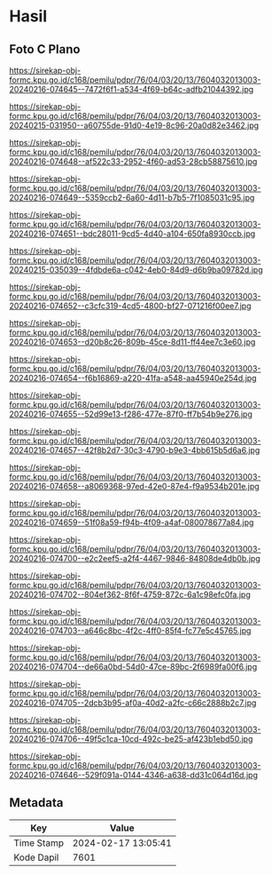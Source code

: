 # Hasil

## Foto C Plano

https://sirekap-obj-formc.kpu.go.id/c168/pemilu/pdpr/76/04/03/20/13/7604032013003-20240216-074645--7472f6f1-a534-4f69-b64c-adfb21044392.jpg

https://sirekap-obj-formc.kpu.go.id/c168/pemilu/pdpr/76/04/03/20/13/7604032013003-20240215-031950--a60755de-91d0-4e19-8c96-20a0d82e3462.jpg

https://sirekap-obj-formc.kpu.go.id/c168/pemilu/pdpr/76/04/03/20/13/7604032013003-20240216-074648--af522c33-2952-4f60-ad53-28cb58875610.jpg

https://sirekap-obj-formc.kpu.go.id/c168/pemilu/pdpr/76/04/03/20/13/7604032013003-20240216-074649--5359ccb2-6a60-4d11-b7b5-7f1085031c95.jpg

https://sirekap-obj-formc.kpu.go.id/c168/pemilu/pdpr/76/04/03/20/13/7604032013003-20240216-074651--bdc28011-9cd5-4d40-a104-650fa8930ccb.jpg

https://sirekap-obj-formc.kpu.go.id/c168/pemilu/pdpr/76/04/03/20/13/7604032013003-20240215-035039--4fdbde6a-c042-4eb0-84d9-d6b9ba09782d.jpg

https://sirekap-obj-formc.kpu.go.id/c168/pemilu/pdpr/76/04/03/20/13/7604032013003-20240216-074652--c3cfc319-4cd5-4800-bf27-071216f00ee7.jpg

https://sirekap-obj-formc.kpu.go.id/c168/pemilu/pdpr/76/04/03/20/13/7604032013003-20240216-074653--d20b8c26-809b-45ce-8d11-ff44ee7c3e60.jpg

https://sirekap-obj-formc.kpu.go.id/c168/pemilu/pdpr/76/04/03/20/13/7604032013003-20240216-074654--f6b16869-a220-41fa-a548-aa45940e254d.jpg

https://sirekap-obj-formc.kpu.go.id/c168/pemilu/pdpr/76/04/03/20/13/7604032013003-20240216-074655--52d99e13-f286-477e-87f0-ff7b54b9e276.jpg

https://sirekap-obj-formc.kpu.go.id/c168/pemilu/pdpr/76/04/03/20/13/7604032013003-20240216-074657--42f8b2d7-30c3-4790-b9e3-4bb615b5d6a6.jpg

https://sirekap-obj-formc.kpu.go.id/c168/pemilu/pdpr/76/04/03/20/13/7604032013003-20240216-074658--a8069368-97ed-42e0-87e4-f9a9534b201e.jpg

https://sirekap-obj-formc.kpu.go.id/c168/pemilu/pdpr/76/04/03/20/13/7604032013003-20240216-074659--51f08a59-f94b-4f09-a4af-080078677a84.jpg

https://sirekap-obj-formc.kpu.go.id/c168/pemilu/pdpr/76/04/03/20/13/7604032013003-20240216-074700--e2c2eef5-a2f4-4467-9846-84808de4db0b.jpg

https://sirekap-obj-formc.kpu.go.id/c168/pemilu/pdpr/76/04/03/20/13/7604032013003-20240216-074702--804ef362-8f6f-4759-872c-6a1c98efc0fa.jpg

https://sirekap-obj-formc.kpu.go.id/c168/pemilu/pdpr/76/04/03/20/13/7604032013003-20240216-074703--a646c8bc-4f2c-4ff0-85f4-fc77e5c45765.jpg

https://sirekap-obj-formc.kpu.go.id/c168/pemilu/pdpr/76/04/03/20/13/7604032013003-20240216-074704--de66a0bd-54d0-47ce-89bc-2f6989fa00f6.jpg

https://sirekap-obj-formc.kpu.go.id/c168/pemilu/pdpr/76/04/03/20/13/7604032013003-20240216-074705--2dcb3b95-af0a-40d2-a2fc-c66c2888b2c7.jpg

https://sirekap-obj-formc.kpu.go.id/c168/pemilu/pdpr/76/04/03/20/13/7604032013003-20240216-074706--49f5c1ca-10cd-492c-be25-af423b1ebd50.jpg

https://sirekap-obj-formc.kpu.go.id/c168/pemilu/pdpr/76/04/03/20/13/7604032013003-20240216-074646--529f091a-0144-4346-a638-dd31c064d16d.jpg


## Metadata

| Key        | Value               |
| ---------- | ------------------- |
| Time Stamp | 2024-02-17 13:05:41 |
| Kode Dapil | 7601                |



